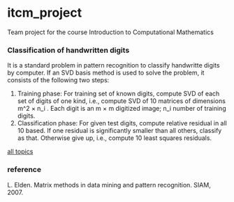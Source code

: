 # itcm_project
Team project for the course Introduction to Computational Mathematics

### Classification of handwritten digits
It is a standard problem in pattern recognition to classify handwritte digits by
computer. If an SVD basis method is used to solve the problem, it consists of
the following two steps:
1. Training phase: For training set of known digits, compute SVD of each set of
digits of one kind, i.e., compute SVD of 10 matrices of dimensions m^2 × n_i
. Each digit is an m × m digitized image; n_i number of training digits.
2.  Classification phase: For given test digits, compute relative residual in all 10
based. If one residual is significantly smaller than all others, classify as that.
Otherwise give up, i.e., compute 10 least squares residuals.

[all topics](https://ceiba.ntu.edu.tw/course/7a770d/content/cmath2019_project.pdf)

### reference
 L. Elden. Matrix methods in data mining and pattern recognition. SIAM, 2007.